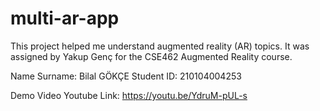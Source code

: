 # multi-ar-app
This project helped me understand augmented reality (AR) topics. It was assigned by Yakup Genç for the CSE462 Augmented Reality course.

Name Surname: Bilal GÖKÇE
Student ID: 210104004253

Demo Video Youtube Link: https://youtu.be/YdruM-pUL-s

